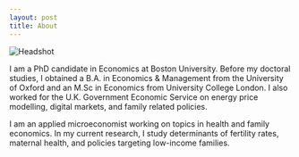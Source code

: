 ```yaml
---
layout: post
title: About
---
```

![Headshot](https://abigaildow.github.io/assets/images/circle_headshot.png)

I am a PhD candidate in Economics at Boston University. Before my doctoral studies, I obtained a B.A. in Economics & Management from the University of Oxford and an M.Sc in Economics from University College London. I also worked for the U.K. Government Economic Service on energy price modelling, digital markets, and family related policies. 

I am an applied microeconomist working on topics in health and family economics. In my current research, I study determinants of fertility rates, maternal health, and policies targeting low-income families.     



